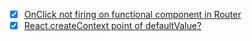 

+ [x] [OnClick not firing on functional component in Router](https://stackoverflow.com/questions/51634984/onclick-not-firing-on-functional-component-in-router)
+ [x] [React.createContext point of defaultValue?](https://stackoverflow.com/questions/49949099/react-createcontext-point-of-defaultvalue)
